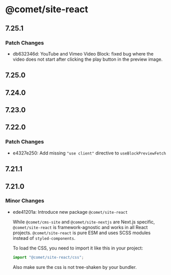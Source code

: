 # @comet/site-react

## 7.25.1

### Patch Changes

-   db632346d: YouTube and Vimeo Video Block: fixed bug where the video does not start after clicking the play button in the preview image.

## 7.25.0

## 7.24.0

## 7.23.0

## 7.22.0

### Patch Changes

-   e4327e250: Add missing `"use client"` directive to `useBlockPreviewFetch`

## 7.21.1

## 7.21.0

### Minor Changes

-   ede41201a: Introduce new package `@comet/site-react`

    While `@comet/cms-site` and `@comet/site-nextjs` are Next.js specific, `@comet/site-react` is framework-agnostic and works in all React projects.
    `@comet/site-react` is pure ESM and uses SCSS modules instead of `styled-components`.

    To load the CSS, you need to import it like this in your project:

    ```ts
    import "@comet/site-react/css";
    ```

    Also make sure the css is not tree-shaken by your bundler.
